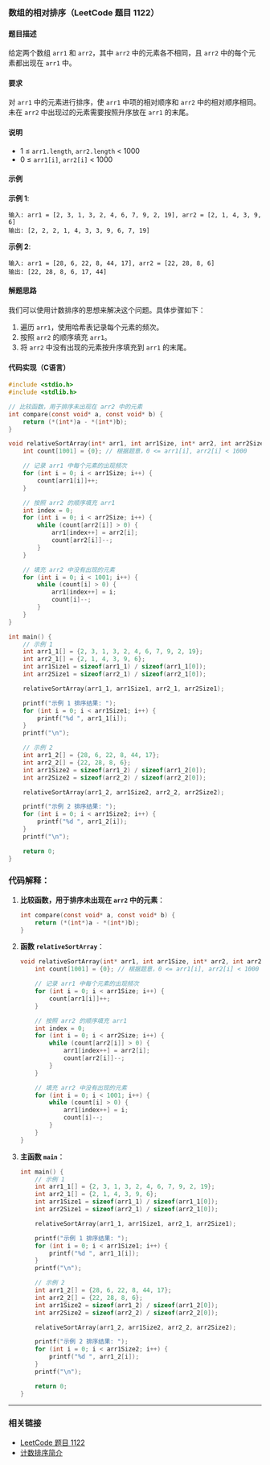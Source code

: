 ### 数组的相对排序（LeetCode 题目 1122）

#### 题目描述
给定两个数组 `arr1` 和 `arr2`，其中 `arr2` 中的元素各不相同，且 `arr2` 中的每个元素都出现在 `arr1` 中。

#### 要求
对 `arr1` 中的元素进行排序，使 `arr1` 中项的相对顺序和 `arr2` 中的相对顺序相同。未在 `arr2` 中出现过的元素需要按照升序放在 `arr1` 的末尾。

#### 说明
- 1 ≤ `arr1.length`, `arr2.length` < 1000
- 0 ≤ `arr1[i]`, `arr2[i]` < 1000

#### 示例

**示例 1**:
```
输入: arr1 = [2, 3, 1, 3, 2, 4, 6, 7, 9, 2, 19], arr2 = [2, 1, 4, 3, 9, 6]
输出: [2, 2, 2, 1, 4, 3, 3, 9, 6, 7, 19]
```

**示例 2**:
```
输入: arr1 = [28, 6, 22, 8, 44, 17], arr2 = [22, 28, 8, 6]
输出: [22, 28, 8, 6, 17, 44]
```

#### 解题思路
我们可以使用计数排序的思想来解决这个问题。具体步骤如下：
1. 遍历 `arr1`，使用哈希表记录每个元素的频次。
2. 按照 `arr2` 的顺序填充 `arr1`。
3. 将 `arr2` 中没有出现的元素按升序填充到 `arr1` 的末尾。

#### 代码实现（C语言）

```c
#include <stdio.h>
#include <stdlib.h>

// 比较函数，用于排序未出现在 arr2 中的元素
int compare(const void* a, const void* b) {
    return (*(int*)a - *(int*)b);
}

void relativeSortArray(int* arr1, int arr1Size, int* arr2, int arr2Size) {
    int count[1001] = {0}; // 根据题意，0 <= arr1[i], arr2[i] < 1000

    // 记录 arr1 中每个元素的出现频次
    for (int i = 0; i < arr1Size; i++) {
        count[arr1[i]]++;
    }

    // 按照 arr2 的顺序填充 arr1
    int index = 0;
    for (int i = 0; i < arr2Size; i++) {
        while (count[arr2[i]] > 0) {
            arr1[index++] = arr2[i];
            count[arr2[i]]--;
        }
    }

    // 填充 arr2 中没有出现的元素
    for (int i = 0; i < 1001; i++) {
        while (count[i] > 0) {
            arr1[index++] = i;
            count[i]--;
        }
    }
}

int main() {
    // 示例 1
    int arr1_1[] = {2, 3, 1, 3, 2, 4, 6, 7, 9, 2, 19};
    int arr2_1[] = {2, 1, 4, 3, 9, 6};
    int arr1Size1 = sizeof(arr1_1) / sizeof(arr1_1[0]);
    int arr2Size1 = sizeof(arr2_1) / sizeof(arr2_1[0]);

    relativeSortArray(arr1_1, arr1Size1, arr2_1, arr2Size1);

    printf("示例 1 排序结果: ");
    for (int i = 0; i < arr1Size1; i++) {
        printf("%d ", arr1_1[i]);
    }
    printf("\n");

    // 示例 2
    int arr1_2[] = {28, 6, 22, 8, 44, 17};
    int arr2_2[] = {22, 28, 8, 6};
    int arr1Size2 = sizeof(arr1_2) / sizeof(arr1_2[0]);
    int arr2Size2 = sizeof(arr2_2) / sizeof(arr2_2[0]);

    relativeSortArray(arr1_2, arr1Size2, arr2_2, arr2Size2);

    printf("示例 2 排序结果: ");
    for (int i = 0; i < arr1Size2; i++) {
        printf("%d ", arr1_2[i]);
    }
    printf("\n");

    return 0;
}
```

### 代码解释：

1. **比较函数，用于排序未出现在 `arr2` 中的元素**：
   ```c
   int compare(const void* a, const void* b) {
       return (*(int*)a - *(int*)b);
   }
   ```

2. **函数 `relativeSortArray`**：
   ```c
   void relativeSortArray(int* arr1, int arr1Size, int* arr2, int arr2Size) {
       int count[1001] = {0}; // 根据题意，0 <= arr1[i], arr2[i] < 1000
   
       // 记录 arr1 中每个元素的出现频次
       for (int i = 0; i < arr1Size; i++) {
           count[arr1[i]]++;
       }
   
       // 按照 arr2 的顺序填充 arr1
       int index = 0;
       for (int i = 0; i < arr2Size; i++) {
           while (count[arr2[i]] > 0) {
               arr1[index++] = arr2[i];
               count[arr2[i]]--;
           }
       }
   
       // 填充 arr2 中没有出现的元素
       for (int i = 0; i < 1001; i++) {
           while (count[i] > 0) {
               arr1[index++] = i;
               count[i]--;
           }
       }
   }
   ```

3. **主函数 `main`**：
   ```c
   int main() {
       // 示例 1
       int arr1_1[] = {2, 3, 1, 3, 2, 4, 6, 7, 9, 2, 19};
       int arr2_1[] = {2, 1, 4, 3, 9, 6};
       int arr1Size1 = sizeof(arr1_1) / sizeof(arr1_1[0]);
       int arr2Size1 = sizeof(arr2_1) / sizeof(arr2_1[0]);
   
       relativeSortArray(arr1_1, arr1Size1, arr2_1, arr2Size1);
   
       printf("示例 1 排序结果: ");
       for (int i = 0; i < arr1Size1; i++) {
           printf("%d ", arr1_1[i]);
       }
       printf("\n");
   
       // 示例 2
       int arr1_2[] = {28, 6, 22, 8, 44, 17};
       int arr2_2[] = {22, 28, 8, 6};
       int arr1Size2 = sizeof(arr1_2) / sizeof(arr1_2[0]);
       int arr2Size2 = sizeof(arr2_2) / sizeof(arr2_2[0]);
   
       relativeSortArray(arr1_2, arr1Size2, arr2_2, arr2Size2);
   
       printf("示例 2 排序结果: ");
       for (int i = 0; i < arr1Size2; i++) {
           printf("%d ", arr1_2[i]);
       }
       printf("\n");
   
       return 0;
   }
   ```
---
### 相关链接
- [LeetCode 题目 1122](https://leetcode.com/problems/relative-sort-array/)
- [计数排序简介](https://en.wikipedia.org/wiki/Counting_sort)
